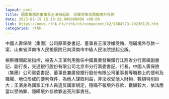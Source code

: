 ```yaml
---
layout: post
title: 國壽集團原董事長王濱被起訴　涉嫌受賄及隱瞞境外存款
date: 2023-01-19 15:19:28.000000000 +08:00
link: https://news.rthk.hk/rthk/ch/component/k2/1684573-20230119.htm
categories: rthk
---
```


中國人壽保險（集團）公司原黨委書記、董事長王濱涉嫌受賄、隱瞞境外存款一案，山東省濟南市人民檢察院已向濟南市中級人民法院提起公訴。

檢察機關起訴指控，被告人王濱利用擔任中國農業發展銀行江西省分行黨組副書記、副行長，交通銀行股份有限公司北京市分行黨委書記、行長，中國人壽保險（集團）公司黨委書記、董事長兼廣發銀行股份有限公司董事長等職務上的便利及職權、地位形成的便利條件，為他人謀取利益，非法收受他人財物，數額特別巨大；王濱身為國家工作人員違反國家規定，隱瞞不報境外存款，數額較大，依法應當以受賄罪、隱瞞境外存款罪追究刑事責任。
